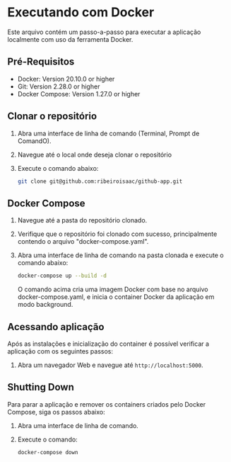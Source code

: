 # Executando com Docker

Este arquivo contém um passo-a-passo para executar a aplicação localmente com uso da ferramenta Docker.

## Pré-Requisitos

- Docker: Version 20.10.0 or higher
- Git: Version 2.28.0 or higher
- Docker Compose: Version 1.27.0 or higher

## Clonar o repositório

1. Abra uma interface de linha de comando (Terminal, Prompt de ComandO).
2. Navegue até o local onde deseja clonar o repositório
3. Execute o comando abaixo:

   ```bash
   git clone git@github.com:ribeiroisaac/github-app.git
   ```

## Docker Compose

1. Navegue até a pasta do repositório clonado.
2. Verifique que o repositório foi clonado com sucesso, principalmente contendo o arquivo "docker-compose.yaml".
3. Abra uma interface de linha de comando na pasta clonada e execute o comando abaixo:

   ```bash
   docker-compose up --build -d
   ```

   O comando acima cria uma imagem Docker com base no arquivo docker-compose.yaml, e inicia o container Docker da aplicação em modo background. 

## Acessando aplicação

Após as instalações e inicialização do container é possível verificar a aplicação com os seguintes passos:

1. Abra um navegador Web e navegue até `http://localhost:5000`.
   
## Shutting Down

Para parar a aplicação e remover os containers criados pelo Docker Compose, siga os passos abaixo:

1. Abra uma interface de linha de comando.
2. Execute o comando:

   ```bash
   docker-compose down
   ```
